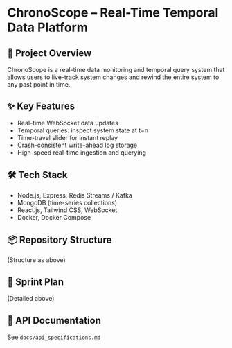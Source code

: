 # ChronoScope – Real-Time Temporal Data Platform

## 🚀 Project Overview
ChronoScope is a real-time data monitoring and temporal query system that allows users to live-track system changes and rewind the entire system to any past point in time.

## ✨ Key Features
- Real-time WebSocket data updates
- Temporal queries: inspect system state at t=n
- Time-travel slider for instant replay
- Crash-consistent write-ahead log storage
- High-speed real-time ingestion and querying

## 🛠️ Tech Stack
- Node.js, Express, Redis Streams / Kafka
- MongoDB (time-series collections)
- React.js, Tailwind CSS, WebSocket
- Docker, Docker Compose

## 📦 Repository Structure
(Structure as above)

## 📅 Sprint Plan
(Detailed above)

## 📖 API Documentation
See `docs/api_specifications.md`
